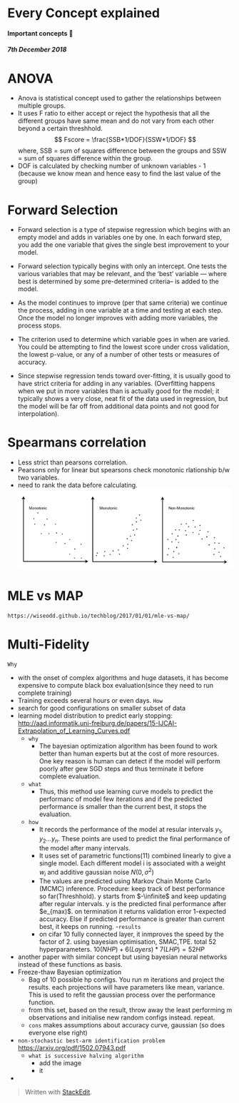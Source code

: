 
# Every Concept explained

#### Important concepts :thought_balloon: 

##### 7th December 2018

# ANOVA
- Anova is statistical concept used to gather the relationships between multiple groups. 
- It uses F ratio to either accept or reject the hypothesis that all the different groups have same mean and do not vary from each other beyond a certain threshhold.
$$ Fscore = \frac{SSB*1/DOF}{SSW*1/DOF} $$
where, SSB = sum of squares difference between the groups and SSW = sum of squares difference within the group.
- DOF is calculated by checking number of unknown variables - 1 (because we know mean and hence easy to find the last value of the group)

# Forward Selection
- Forward selection is a type of stepwise regression which begins with an empty model and adds in variables one by one. In each forward step, you add the one variable that gives the single best improvement to your model.
- Forward selection typically begins with only an intercept. One tests the various variables that may be relevant, and the ‘best’ variable — where best is determined by some pre-determined criteria– is added to the model.

- As the model continues to improve (per that same criteria) we continue the process, adding in one variable at a time and testing at each step. Once the model no longer improves with adding more variables, the process stops.

- The criterion used to determine which variable goes in when are varied. You could be attempting to find the lowest score under cross validation, the lowest p-value, or any of a number of other tests or measures of accuracy.

- Since stepwise regression tends toward over-fitting, it is usually good to have strict criteria for adding in any variables. (Overfitting happens when we put in more variables than is actually good for the model; it typically shows a very close, neat fit of the data used in regression, but the model will be far off from additional data points and not good for interpolation).

# Spearmans correlation
- Less strict than pearsons correlation. 
- Pearsons only for linear but spearsons check monotonic rlationship b/w two variables.
- need to rank the data before calculating.
![spearsons](images/spearman.png)

# MLE vs MAP
`https://wiseodd.github.io/techblog/2017/01/01/mle-vs-map/`

# Multi-Fidelity
`Why`
- with the onset of complex algorithms and huge datasets, it has become expensive to compute black box evaluation(since they need to run complete training)
- Training exceeds several hours or even days.
`How`
- search for good configurations on smaller subset of data
- learning model distribution to predict early stopping: http://aad.informatik.uni-freiburg.de/papers/15-IJCAI-Extrapolation_of_Learning_Curves.pdf
	- `why`
		-	The bayesian optimization algorithm has been found to work better than human experts but at the cost of more resources. One key reason is human can detect if the model will perform poorly after gew SGD steps and thus terminate it before complete evaluation.
	- `what`
		-  Thus, this method use learning curve models to predict the performanc of model few iterations and if the predicted performance is smaller than the current best, it stops the evaluation.
	- `how`
		- It records the performance of the model at resular intervals $y_1,y_2...y_n$. These points are used to predict the final performance of the model after many intervals. 
		- It uses set of parametric functions(11) combined linearly to give a single model. Each different model i is associated with a weight $w_i$ and additive gaussian noise $N(0,\sigma^2)$
		- 	The values are predicted using Markov Chain Monte Carlo (MCMC) inference. Procedure: keep track of best performance so far(Threshhold). y starts from $-\infinite$ and keep updating after regular intervals. y is the predicted final performance after $e_{max)$. on termination it returns validation error 1-expected accuracy. Else if predicted performance is greater than current best, it keeps on running.
	-`results`
		- on cifar 10 fully connected layer, it inmproves the speed by the factor of 2. using bayesian optimisation, SMAC,TPE. total 52 hyperparameters. $10(NHP)+6(Layers)*7(LHP)=52HP$
- another paper with similar concept but using bayesian neural networks instead of these functions as basis.
- Freeze-thaw Bayesian optimization 
	- Bag of 10 possible hp configs. You run m iterations and project the results. each projections will have parameters like mean, variance. This is used to refit the gaussian process over the performance function. 
	- from this set, based on the result, throw away the least performing m observations and initialise new random configs instead. repeat.
	- `cons` makes assumptions about accuracy curve, gaussian (so does everyone else right)
- `non-stochastic best-arm identification problem` https://arxiv.org/pdf/1502.07943.pdf
	- `what is successive halving algorithm`
		- add the image
		- it 
- 
> Written with [StackEdit](https://stackedit.io/).
<!--stackedit_data:
eyJoaXN0b3J5IjpbLTQ4NTQxOTQ5NSwtODA2MTQ2NTIyLDE0OD
M4NDIzOTIsLTEyMjYyNzE1OTAsNzk5MTg4MDczLDE5NTE5MTk5
MCwxNjY1NjE1NzgzLDE4NTU3NDI5MTksLTU0MjQzMDY5NCwtMT
E2NDk5MjE5LDEwMjUwNTk2MjksOTYwOTc5NywtMTk2ODI3MjU4
MywxODgzODM3OTk5LC00MTc1OTk2MCwtMzgxMzc1NjI1LDU0OD
U5OTMyOSw4ODI3NTg1NTJdfQ==
-->
